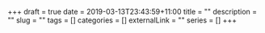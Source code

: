 +++ 
draft = true
date = 2019-03-13T23:43:59+11:00
title = ""
description = ""
slug = "" 
tags = []
categories = []
externalLink = ""
series = []
+++
